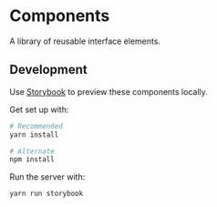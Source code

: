 # Components

A library of reusable interface elements.

## Development

Use [Storybook](https://storybook.js.org/) to preview these components locally.

Get set up with:

```bash
# Recommended
yarn install

# Alternate
npm install
```

Run the server with:

```bash
yarn run storybook
```
